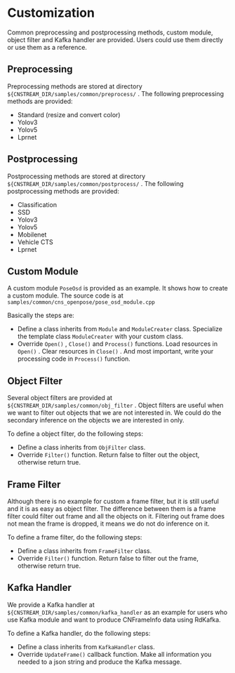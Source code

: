 # Customization

Common preprocessing and postprocessing methods, custom module, object filter and Kafka handler are provided. Users could use them directly or use them as a reference.

## Preprocessing

Preprocessing methods are stored at directory ``${CNSTREAM_DIR/samples/common/preprocess/`` . The following preprocessing methods are provided:

- Standard (resize and convert color)
- Yolov3
- Yolov5
- Lprnet

## Postprocessing

Postprocessing methods are stored at directory ``${CNSTREAM_DIR/samples/common/postprocess/`` . The following postprocessing methods are provided:

- Classification
- SSD
- Yolov3
- Yolov5
- Mobilenet
- Vehicle CTS
- Lprnet

## Custom Module

A custom module ``PoseOsd`` is provided as an example. It shows how to create a custom module. The source code is at ``samples/common/cns_openpose/pose_osd_module.cpp``

Basically the steps are:

- Define a class inherits from ``Module`` and ``ModuleCreater`` class. Specialize the template class ``ModuleCreater`` with your custom class.
- Override ``Open()`` , ``Close()`` and ``Process()`` functions. Load resources in ``Open()``  . Clear resources in ``Close()`` . And most important, write your processing code in ``Process()`` function.

## Object Filter

Several object filters are provided at ``${CNSTREAM_DIR/samples/common/obj_filter`` . Object filters are useful when we want to filter out objects that we are not interested in. We could do the secondary inference on the objects we are interested in only.

To define a object filter, do the following steps:

- Define a class inherits from ``ObjFilter`` class.
- Override ``Filter()`` function. Return false to filter out the object, otherwise return true.

## Frame Filter

Although there is no example for custom a frame filter, but it is still useful and it is as easy as object filter. The difference between them is a frame filter could filter out frame and all the objects on it. Filtering out frame does not mean the frame is dropped, it means we do not do inference on it.

To define a frame filter, do the following steps:

- Define a class inherits from ``FrameFilter`` class.
- Override ``Filter()`` function. Return false to filter out the frame, otherwise return true.

##  Kafka Handler

We provide a Kafka handler at ``${CNSTREAM_DIR/samples/common/kafka_handler`` as an example for users who use Kafka module and want to produce CNFrameInfo data using RdKafka.

To define a Kafka handler, do the following steps:

- Define a class inherits from ``KafkaHandler`` class.
- Override ``UpdateFrame()`` callback function. Make all information you needed to a json string and produce the Kafka message.
